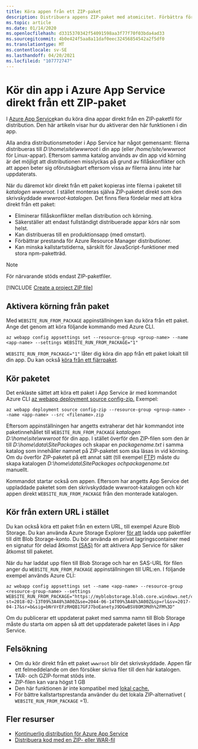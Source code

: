 ```yaml
---
title: Köra appen från ett ZIP-paket
description: Distribuera appens ZIP-paket med atomicitet. Förbättra förutsägbarheten och tillförlitligheten för appens beteende under ZIP-distributionsprocessen.
ms.topic: article
ms.date: 01/14/2020
ms.openlocfilehash: d3315370342f54091598aa3f77f70f03bda4ad33
ms.sourcegitcommit: 4b0e424f5aa8a11daf0eec32456854542a2f5df0
ms.translationtype: MT
ms.contentlocale: sv-SE
ms.lasthandoff: 04/20/2021
ms.locfileid: "107772747"
---
```

# <a name="run-your-app-in-azure-app-service-directly-from-a-zip-package"></a>Kör din app i Azure App Service direkt från ett ZIP-paket

I [Azure App Service](overview.md)kan du köra dina appar direkt från en ZIP-paketfil för distribution. Den här artikeln visar hur du aktiverar den här funktionen i din app.

Alla andra distributionsmetoder i App Service har något gemensamt: filerna distribueras till *D:\home\site\wwwroot* i din app (eller */home/site/wwwroot* för Linux-appar). Eftersom samma katalog används av din app vid körning är det möjligt att distributionen misslyckas på grund av fillåskonflikter och att appen beter sig oförutsägbart eftersom vissa av filerna ännu inte har uppdaterats.

När du däremot kör direkt från ett paket kopieras inte filerna i paketet till *katalogen wwwroot.* I stället monteras själva ZIP-paketet direkt som den skrivskyddade *wwwroot-katalogen.* Det finns flera fördelar med att köra direkt från ett paket:

- Eliminerar fillåskonflikter mellan distribution och körning.
- Säkerställer att endast fullständigt distribuerade appar körs när som helst.
- Kan distribueras till en produktionsapp (med omstart).
- Förbättrar prestanda för Azure Resource Manager distributioner.
- Kan minska kallstartstiderna, särskilt för JavaScript-funktioner med stora npm-paketträd.

> [!NOTE]
> För närvarande stöds endast ZIP-paketfiler.

[!INCLUDE [Create a project ZIP file](../../includes/app-service-web-deploy-zip-prepare.md)]

## <a name="enable-running-from-package"></a>Aktivera körning från paket

Med `WEBSITE_RUN_FROM_PACKAGE` appinställningen kan du köra från ett paket. Ange det genom att köra följande kommando med Azure CLI.

```azurecli-interactive
az webapp config appsettings set --resource-group <group-name> --name <app-name> --settings WEBSITE_RUN_FROM_PACKAGE="1"
```

`WEBSITE_RUN_FROM_PACKAGE="1"` låter dig köra din app från ett paket lokalt till din app. Du kan också [köra från ett fjärrpaket](#run-from-external-url-instead).

## <a name="run-the-package"></a>Kör paketet

Det enklaste sättet att köra ett paket i App Service är med kommandot Azure CLI [az webapp deployment source config-zip.](/cli/azure/webapp/deployment/source#az_webapp_deployment_source_config_zip) Exempel:

```azurecli-interactive
az webapp deployment source config-zip --resource-group <group-name> --name <app-name> --src <filename>.zip
```

Eftersom appinställningen har angetts extraherar det här kommandot inte paketinnehållet till `WEBSITE_RUN_FROM_PACKAGE` *katalogen D:\home\site\wwwroot* för din app. I stället överför den ZIP-filen som den är till *D:\home\data\SitePackages* och skapar en *packagename.txt* i samma katalog som innehåller namnet på ZIP-paketet som ska läsas in vid körning. Om du överför ZIP-paketet på ett annat sätt (till exempel [FTP](deploy-ftp.md)) måste du skapa katalogen *D:\home\data\SitePackages* *ochpackagename.txt* manuellt.

Kommandot startar också om appen. Eftersom har angetts App Service det uppladdade paketet som den skrivskyddade wwwroot-katalogen och kör appen direkt `WEBSITE_RUN_FROM_PACKAGE` från den monterade katalogen. 

## <a name="run-from-external-url-instead"></a>Kör från extern URL i stället

Du kan också köra ett paket från en extern URL, till exempel Azure Blob Storage. Du kan använda Azure Storage Explorer [för att](../vs-azure-tools-storage-manage-with-storage-explorer.md) ladda upp paketfiler till ditt Blob Storage-konto. Du bör använda en privat lagringscontainer med en signatur för delad åtkomst [(SAS)](../vs-azure-tools-storage-manage-with-storage-explorer.md#generate-a-sas-in-storage-explorer) för att aktivera App Service för säker åtkomst till paketet. 

När du har laddat upp filen till Blob Storage och har en SAS-URL för filen anger du `WEBSITE_RUN_FROM_PACKAGE` appinställningen till URL:en. I följande exempel används Azure CLI:

```azurecli-interactive
az webapp config appsettings set --name <app-name> --resource-group <resource-group-name> --settings WEBSITE_RUN_FROM_PACKAGE="https://myblobstorage.blob.core.windows.net/content/SampleCoreMVCApp.zip?st=2018-02-13T09%3A48%3A00Z&se=2044-06-14T09%3A48%3A00Z&sp=rl&sv=2017-04-17&sr=b&sig=bNrVrEFzRHQB17GFJ7boEanetyJ9DGwBSV8OM3Mdh%2FM%3D"
```

Om du publicerar ett uppdaterat paket med samma namn till Blob Storage måste du starta om appen så att det uppdaterade paketet läses in i App Service.

## <a name="troubleshooting"></a>Felsökning

- Om du kör direkt från ett paket `wwwroot` blir det skrivskyddade. Appen får ett felmeddelande om den försöker skriva filer till den här katalogen.
- TAR- och GZIP-format stöds inte.
- ZIP-filen kan vara högst 1 GB
- Den här funktionen är inte kompatibel med [lokal cache.](overview-local-cache.md)
- För bättre kallstartsprestanda använder du det lokala ZIP-alternativet ( `WEBSITE_RUN_FROM_PACKAGE` =1).

## <a name="more-resources"></a>Fler resurser

- [Kontinuerlig distribution för Azure App Service](deploy-continuous-deployment.md)
- [Distribuera kod med en ZIP- eller WAR-fil](deploy-zip.md)
